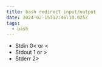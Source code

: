 ```yaml
---
title: bash redirect input/output
date: 2024-02-15T12:46:10.025Z
tags:
  - bash
---
```

- Stdin 0< or <
- Stdout 1 or >
- Stderr 2>
